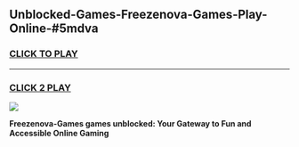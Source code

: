 
## Unblocked-Games-Freezenova-Games-Play-Online-#5mdva
<h3>
<a href="https://premium.freeplayer.one?title=Freezenova-Games&ref=24F">CLICK TO PLAY</a></h3>
<hr>

<h3>
<a href="https://premium.freeplayer.one?title=Freezenova-Games&ref=24F">CLICK 2 PLAY</a>
  
</h3>

<a href="https://premium.freeplayer.one?title=Freezenova-Games&ref=24F/"><img src="https://clearcache.store/games.png"></a>


**Freezenova-Games games unblocked: Your Gateway to Fun and Accessible Online Gaming**
